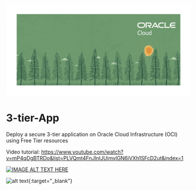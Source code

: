 
![images](/images/banner.png)

# 3-tier-App
Deploy a secure 3-tier application on Oracle Cloud Infrastructure (OCI) using Free Tier resources

Video tutorial: https://www.youtube.com/watch?v=mP4qDgBTRDo&list=PLVQmt4FnJlnlJUimvlGN6iVXh1SFcD2ut&index=1

[![IMAGE ALT TEXT HERE](http://img.youtube.com/vi/Czqin0UEYTQ/0.jpg)](http://www.youtube.com/watch?v=Czqin0UEYTQ)

![alt text](https://user-images.githubusercontent.com/41151040/68585865-1ad01b00-048c-11ea-9703-c6503d559a14.png){:target="_blank"}
